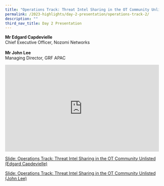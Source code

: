 ```yaml
---
title: "Operations Track: Threat Intel Sharing in the OT Community Unlisted"
permalink: /2023-highlights/day-2-presentation/operations-track-2/
description: ""
third_nav_title: Day 2 Presentation
---
```

<b>Mr Edgard Capdevielle</b><br>Chief Executive Officer, Nozomi Networks<br><br>
<b>Mr John Lee </b><br>Managing Director, GRF APAC<br>

<div class="video-container">
<iframe width="853" height="315" src="https://www.youtube.com/embed/Nj9BovSPFqE?si=x8EzXCJ-54my5hme" frameborder="0" allow="accelerometer; autoplay; encrypted-media; gyroscope; picture-in-picture" allowfullscreen=""></iframe></div>


[Slide: Operations Track:  Threat Intel Sharing in the OT Community Unlisted (Edgard Capdevielle)](/files/otcep%202023%20material/11%20threat%20intel%20sharing%20edgard.pdf)

[Slide: Operations Track:  Threat Intel Sharing in the OT Community Unlisted (John Lee)](/files/otcep%202023%20material/11%20threat%20intel%20sharing%20john.pdf)



<style type="text/css"> 
	    .video-container {
      position: relative;
      padding-bottom: 56.25%; /* 16:9 */
      height: 0;
    }
    .video-container iframe {
      position: absolute;
      top: 0;
      left: 0;
      width: 100%;
      height: 100%;
    }
	</style>